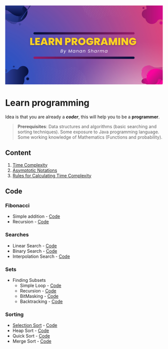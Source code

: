 ![Learn Programming](./Assets/Learn%20PROGRAMING.png)

# Learn programming

Idea is that you are already a ***coder***, this will help you to be a **programmer**.

> **Prerequisites**: Data structures and algorithms (basic searching and sorting techniques). Some exposure to Java
> programming language. Some working knowledge of Mathematics (Functions and probability).

## Content

1. [Time Complexity](./Notes/TimeComplexity.md)
2. [Asymptotic Notations](./Notes/AsymptoticNotations.md)
3. [Rules for Calculating Time Complexity](./Notes/RulesForCalculatingTimeComplexity.md)

## Code

### Fibonacci

- Simple addition  - [Code](./src/main/java/io/github/drmanan/learn/fibonacci/FibonacciSimple.java)
- Recursion  - [Code](./src/main/java/io/github/drmanan/learn/fibonacci/FibonacciRecursion.java)

### Searches

- Linear Search  - [Code](./src/main/java/io/github/drmanan/learn/search/LinearSearch.java)
- Binary Search  - [Code](./src/main/java/io/github/drmanan/learn/search/BinarySearch.java)
- Interpolation Search  - [Code](./src/main/java/io/github/drmanan/learn/search/interpolationSearch.java)

### Sets

- Finding Subsets
    - Simple Loop  - [Code](./src/main/java/io/github/drmanan/learn/sets/FindSubsetsLoop.java)
    - Recursion  - [Code](./src/main/java/io/github/drmanan/learn/sets/FindSubsetsRecursion.java)
    - BitMasking  - [Code](./src/main/java/io/github/drmanan/learn/sets/FindSubsetsBitMasking.java)
    - Backtracking  - [Code](./src/main/java/io/github/drmanan/learn/sets/FindSubsetsBacktracking.java)

### Sorting

- [Selection Sort](Notes/Code/SelectionSort.md)  - [Code](./src/main/java/io/github/drmanan/learn/sort/SelectionSorting.java)
- Heap Sort  - [Code](./src/main/java/io/github/drmanan/learn/sort/HeapSort.java)
- Quick Sort  - [Code](./src/main/java/io/github/drmanan/learn/sort/QuickSorting.java)
- Merge Sort  - [Code](./src/main/java/io/github/drmanan/learn/sort/MergeSort.java)

